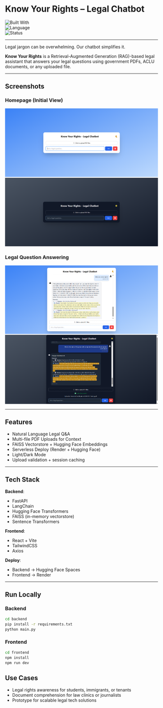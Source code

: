 # Know Your Rights – Legal Chatbot

![Built With](https://img.shields.io/badge/Built%20With-FastAPI%20%7C%20LangChain%20%7C%20React%20%7C%20FAISS%20%7C%20Hugging%20Face-blue)  
![Language](https://img.shields.io/badge/Language-Python%20%7C%20JavaScript-orange)  
![Status](https://img.shields.io/badge/Status-Deployed-brightgreen)

---

Legal jargon can be overwhelming. Our chatbot simplifies it.

**Know Your Rights** is a Retrieval-Augmented Generation (RAG)-based legal assistant that answers your legal questions using government PDFs, ACLU documents, or any uploaded file.


---

## Screenshots

### Homepage (Initial View)
![Homepage](screenshots/01-home.png)
![Homepage](screenshots/02-home.png)

### Legal Question Answering
![Chat in Action](screenshots/03-chat-upload.png)
![Chat in Action](screenshots/04-chat-upload.png)

---

## Features

- Natural Language Legal Q&A  
- Multi-file PDF Uploads for Context  
- FAISS Vectorstore + Hugging Face Embeddings  
- Serverless Deploy (Render + Hugging Face)  
- Light/Dark Mode  
- Upload validation + session caching

---

## Tech Stack

**Backend**:  
- FastAPI  
- LangChain  
- Hugging Face Transformers  
- FAISS (in-memory vectorstore)  
- Sentence Transformers

**Frontend**:  
- React + Vite  
- TailwindCSS  
- Axios  

**Deploy**:  
- Backend → Hugging Face Spaces  
- Frontend → Render

---

## Run Locally

### Backend
```bash
cd backend
pip install -r requirements.txt
python main.py
```

### Frontend
```bash
cd frontend
npm install
npm run dev
```


## Use Cases

- Legal rights awareness for students, immigrants, or tenants  
- Document comprehension for law clinics or journalists  
- Prototype for scalable legal tech solutions  
